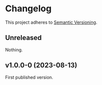 # Changelog

This project adheres to [Semantic Versioning](https://semver.org/spec/v2.0.0.html).

## Unreleased

Nothing.

<!-- Compare with [last published version](https://github.com/meduzen/datetime-attribute/compare/1.3.1...main). -->

## v1.0.0-0 (2023-08-13)

First published version.
